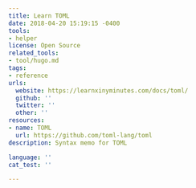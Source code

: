 ```yaml
---
title: Learn TOML
date: 2018-04-20 15:19:15 -0400
tools:
- helper
license: Open Source
related_tools:
- tool/hugo.md
tags:
- reference
urls:
  website: https://learnxinyminutes.com/docs/toml/
  github: ''
  twitter: ''
  other: ''
resources:
- name: TOML
  url: https://github.com/toml-lang/toml
description: Syntax memo for TOML

language: ''
cat_test: ''

---
```

